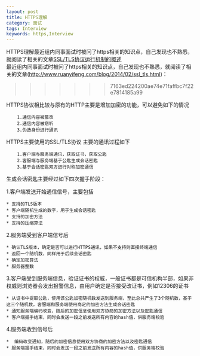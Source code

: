 ```yaml
---
layout: post
title: HTTPS理解
category: 面试
tags: Interview
keywords: https,Interview
---
```

HTTPS理解最近组内同事面试时被问了https相关的知识点，自己发现也不熟悉，就阅读了相关的文章[SSL/TLS协议运行机制的概述](http://www.ruanyifeng.com/blog/2014/02/ssl_tls.html)  
最近组内同事面试时被问了https相关的知识点，自己发现也不熟悉，就阅读了相关的文章(http://www.ruanyifeng.com/blog/2014/02/ssl_tls.html)：
>>>>>>> 7163ed224200ae74e71faffbc7f22e7814185a99

HTTPS协议相比较与原有的HTTP主要是增加加密的功能，可以避免如下的情况
```
    1.通信内容被篡改
    2.通信内容被窃听
    3.伪造身份进行通讯
```
HTTPS主要使用的SSL/TLS协议
主要的通讯过程如下
```
    1.客户端与服务端通讯，获取证书，获取公匙
    2.客服端与服务端基于公匙生成会话密匙
    3.基于会话密匙双方进行对称加密通信
```

生成会话密匙主要经过如下四次握手阶段：

1.客户端发送开始通信信号，主要包括
```
* 支持的TLS版本
* 客户端随机生成的数字，用于生成会话密匙
* 支持的加密方法
* 支持的压缩算法
```
    
2.服务端受到客户端信号后
```
* 确认TLS版本，确定是否可以进行HTTPS通讯，如果不支持则直接终端通信
* 返回一个随机数，同样用于后续会话密匙
* 确定加密算法
* 服务器整数
```

3.客户端受到服务端信息，验证证书的权威，一般证书都是可信机构半部，如果非权威则浏览器会发出报警信息，由用户确定是否接受改证书，例如12306的证书
```
* 从证书中提取公匙，使用该公匙加密随机数发送到服务端，至此总共产生了3个随机数，基于这三个随机数，客服端和服务端使用商定的加密方法生成会话密匙
* 通知服务端编码改变，随后的加密信息使用双方协商的加密方法以及密匙通信
* 客户端握手结束，同时会发送一段之前发送所有内容的hash值，供服务端校验
```
    
4.服务端收到信号后
```
*  编码改变通知，随后的加密信息使用双方协商的加密方法以及密匙通信
* 服务端握手结束，同时会发送一段之前发送所有内容的hash值，供服务端校验
```

